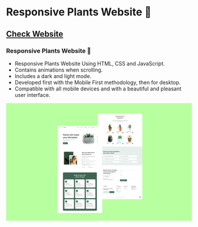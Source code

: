 # Responsive Plants Website 🎍 
## [Check Website](https://pkmofficial.github.io/Responsive-Plants-Website/)
### Responsive Plants Website 🎍

- Responsive Plants Website Using HTML, CSS and JavaScript.
- Contains animations when scrolling.
- Includes a dark and light mode.
- Developed first with the Mobile First methodology, then for desktop.
- Compatible with all mobile devices and with a beautiful and pleasant user interface.

![plants website](/sample.png)

